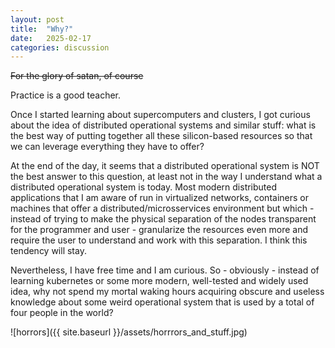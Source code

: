 ```yaml
---
layout: post
title:  "Why?"
date:   2025-02-17
categories: discussion
---
```


<s>For the glory of satan, of course</s>

Practice is a good teacher.

Once I started learning about supercomputers and clusters, I got curious about the idea of distributed operational systems and similar stuff: what is the best way of putting together all these silicon-based resources so that we can leverage everything they have to offer?

At the end of the day, it seems that a distributed operational system is NOT the best answer to this question, at least not in the way I understand what a distributed operational system is today. Most modern distributed applications that I am aware of run in virtualized networks, containers or machines that offer a distributed/microsservices environment but which - instead of trying to make the physical separation of the nodes transparent for the programmer and user - granularize the resources even more and require the user to understand and work with this separation. I think this tendency will stay.

Nevertheless, I have free time and I am curious. So - obviously - instead of learning kubernetes or some more modern, well-tested and widely used idea, why not spend my mortal waking hours acquiring obscure and useless knowledge about some weird operational system that is used by a total of four people in the world?

![horrors]({{ site.baseurl }}/assets/horrrors_and_stuff.jpg)
